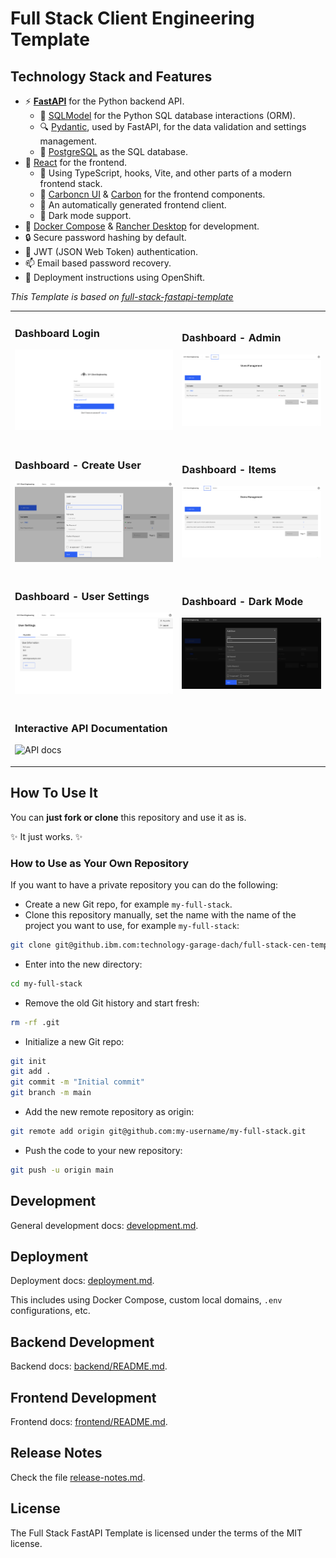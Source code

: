 # Full Stack Client Engineering Template

## Technology Stack and Features

- ⚡ [**FastAPI**](https://fastapi.tiangolo.com) for the Python backend API.
  - 🧰 [SQLModel](https://sqlmodel.tiangolo.com) for the Python SQL database interactions (ORM).
  - 🔍 [Pydantic](https://docs.pydantic.dev), used by FastAPI, for the data validation and settings management.
  - 💾 [PostgreSQL](https://www.postgresql.org) as the SQL database.
- 🚀 [React](https://react.dev) for the frontend.
  - 💃 Using TypeScript, hooks, Vite, and other parts of a modern frontend stack.
  - 🎨 [Carboncn UI](https://www.carboncn.dev/) & [Carbon](https://carbondesignsystem.com/) for the frontend components.
  - 🤖 An automatically generated frontend client.
  - 🦇 Dark mode support.
- 🐋 [Docker Compose](https://www.docker.com) & [Rancher Desktop](https://rancherdesktop.io/) for development.
- 🔒 Secure password hashing by default.
- 🔑 JWT (JSON Web Token) authentication.
- 📫 Email based password recovery.
- 🚢 Deployment instructions using OpenShift.

_This Template is based on [full-stack-fastapi-template](https://github.com/fastapi/full-stack-fastapi-template)_

<table>
<tbody>
<tr>
<td>

### Dashboard Login

![API docs](img/login.png)

</td>
<td>

### Dashboard - Admin

![API docs](img/dashboard.png)

</td>
</tr>
<tr>
<td>

### Dashboard - Create User

![API docs](img/dashboard-create.png)

</td>
<td>

### Dashboard - Items

![API docs](img/dashboard-items.png)

</td>
</tr>
<tr>
<td>

### Dashboard - User Settings

![API docs](img/dashboard-user-settings.png)

</td>
<td>

### Dashboard - Dark Mode

![API docs](img/dashboard-dark.png)

</td>
</tr>
<tr>
<td>

### Interactive API Documentation

![API docs](img/docs.png)

</td>
<td></td>
</tr>

  </tbody>
</table>

## How To Use It

You can **just fork or clone** this repository and use it as is.

✨ It just works. ✨

### How to Use as Your Own Repository

If you want to have a private repository you can do the following:

- Create a new Git repo, for example `my-full-stack`.
- Clone this repository manually, set the name with the name of the project you want to use, for example `my-full-stack`:

```bash
git clone git@github.ibm.com:technology-garage-dach/full-stack-cen-template.git my-full-stack
```

- Enter into the new directory:

```bash
cd my-full-stack
```

- Remove the old Git history and start fresh:

```bash
rm -rf .git
```

- Initialize a new Git repo:

```bash
git init
git add .
git commit -m "Initial commit"
git branch -m main
```

- Add the new remote repository as origin:

```bash
git remote add origin git@github.com:my-username/my-full-stack.git
```

- Push the code to your new repository:

```bash
git push -u origin main
```

## Development

General development docs: [development.md](./development.md).

## Deployment

Deployment docs: [deployment.md](./deployment.md).

This includes using Docker Compose, custom local domains, `.env` configurations, etc.

## Backend Development

Backend docs: [backend/README.md](./backend/README.md).

## Frontend Development

Frontend docs: [frontend/README.md](./frontend/README.md).

## Release Notes

Check the file [release-notes.md](./release-notes.md).

## License

The Full Stack FastAPI Template is licensed under the terms of the MIT license.
